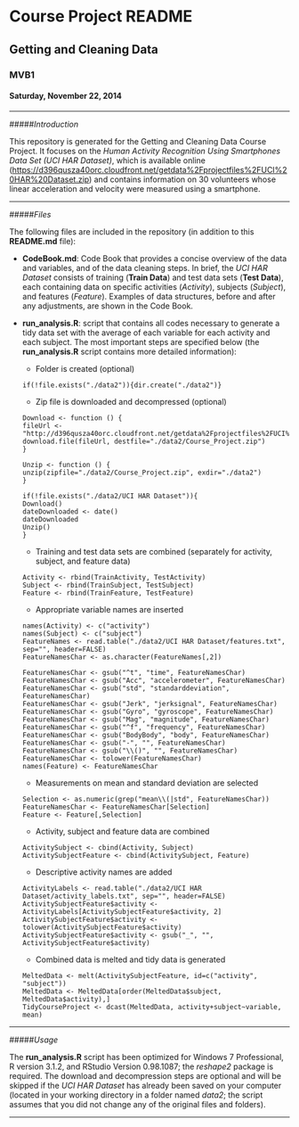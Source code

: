 # Course Project README
## Getting and Cleaning Data
### MVB1
#### Saturday, November 22, 2014


***


#####*Introduction*

This repository is generated for the Getting and Cleaning Data Course Project. It focuses on the *Human Activity Recognition Using Smartphones Data Set (UCI HAR Dataset)*, which is available online (https://d396qusza40orc.cloudfront.net/getdata%2Fprojectfiles%2FUCI%20HAR%20Dataset.zip) and contains information on 30 volunteers whose linear acceleration and velocity were measured using a smartphone. 


***


#####*Files*

The following files are included in the repository (in addition to this **README.md** file):

* **CodeBook.md**: 
Code Book that provides a concise overview of the data and variables, and of the data cleaning steps. In brief, the *UCI HAR Dataset* consists of training (**Train Data**) and test data sets (**Test Data**), each containing data on specific activities (*Activity*), subjects (*Subject*), and features (*Feature*). Examples of data structures, before and after any adjustments, are shown in the Code Book.

* **run_analysis.R**:
script that contains all codes necessary to generate a tidy data set with the average of each variable for each activity and each subject. The most important steps are specified below (the **run_analysis.R** script contains more detailed information): 

    - Folder is created (optional)
        
    ```
    if(!file.exists("./data2")){dir.create("./data2")}
    ```
    
    - Zip file is downloaded and decompressed (optional) 
    
    ```
    Download <- function () {
    fileUrl <- "http://d396qusza40orc.cloudfront.net/getdata%2Fprojectfiles%2FUCI%20HAR%20Dataset.zip"
    download.file(fileUrl, destfile="./data2/Course_Project.zip")
    }
    ```
    ```
    Unzip <- function () {
    unzip(zipfile="./data2/Course_Project.zip", exdir="./data2")
    }
    ```
    ```
    if(!file.exists("./data2/UCI HAR Dataset")){
    Download()
    dateDownloaded <- date()
    dateDownloaded
    Unzip()
    }
    ```
    
    - Training and test data sets are combined (separately for activity, subject, and feature data)
    
    ```
    Activity <- rbind(TrainActivity, TestActivity)
    Subject <- rbind(TrainSubject, TestSubject)
    Feature <- rbind(TrainFeature, TestFeature)
    ```
    
    - Appropriate variable names are inserted
    
    ```
    names(Activity) <- c("activity")
    names(Subject) <- c("subject")
    FeatureNames <- read.table("./data2/UCI HAR Dataset/features.txt", sep="", header=FALSE)
    FeatureNamesChar <- as.character(FeatureNames[,2])
    ```
    ```
    FeatureNamesChar <- gsub("^t", "time", FeatureNamesChar)
    FeatureNamesChar <- gsub("Acc", "accelerometer", FeatureNamesChar)
    FeatureNamesChar <- gsub("std", "standarddeviation", FeatureNamesChar)
    FeatureNamesChar <- gsub("Jerk", "jerksignal", FeatureNamesChar)
    FeatureNamesChar <- gsub("Gyro", "gyroscope", FeatureNamesChar)
    FeatureNamesChar <- gsub("Mag", "magnitude", FeatureNamesChar)
    FeatureNamesChar <- gsub("^f", "frequency", FeatureNamesChar)
    FeatureNamesChar <- gsub("BodyBody", "body", FeatureNamesChar)
    FeatureNamesChar <- gsub("-", "", FeatureNamesChar)
    FeatureNamesChar <- gsub("\\()", "", FeatureNamesChar)
    FeatureNamesChar <- tolower(FeatureNamesChar)
    names(Feature) <- FeatureNamesChar
    ```
    
    - Measurements on mean and standard deviation are selected
    
    ```
    Selection <- as.numeric(grep("mean\\(|std", FeatureNamesChar))
    FeatureNamesChar <- FeatureNamesChar[Selection]
    Feature <- Feature[,Selection]
    ```
    
    - Activity, subject and feature data are combined
    
    ```
    ActivitySubject <- cbind(Activity, Subject)
    ActivitySubjectFeature <- cbind(ActivitySubject, Feature)
    ```
    
    - Descriptive activity names are added
    
    ```
    ActivityLabels <- read.table("./data2/UCI HAR Dataset/activity_labels.txt", sep="", header=FALSE)
    ActivitySubjectFeature$activity <- ActivityLabels[ActivitySubjectFeature$activity, 2]
    ActivitySubjectFeature$activity <- tolower(ActivitySubjectFeature$activity)
    ActivitySubjectFeature$activity <- gsub("_", "", ActivitySubjectFeature$activity)
    ```
    
    - Combined data is melted and tidy data is generated
    
    ```
    MeltedData <- melt(ActivitySubjectFeature, id=c("activity", "subject"))
    MeltedData <- MeltedData[order(MeltedData$subject, MeltedData$activity),]
    TidyCourseProject <- dcast(MeltedData, activity+subject~variable, mean)
    ```
    

***


#####*Usage*

The **run_analysis.R** script has been optimized for Windows 7 Professional, R version 3.1.2, and RStudio Version 0.98.1087; the *reshape2* package is required. The download and decompression steps are optional and will be skipped if the *UCI HAR Dataset* has already been saved on your computer (located in your working directory in a folder named *data2*; the script assumes that you did not change any of the original files and folders).  

***





